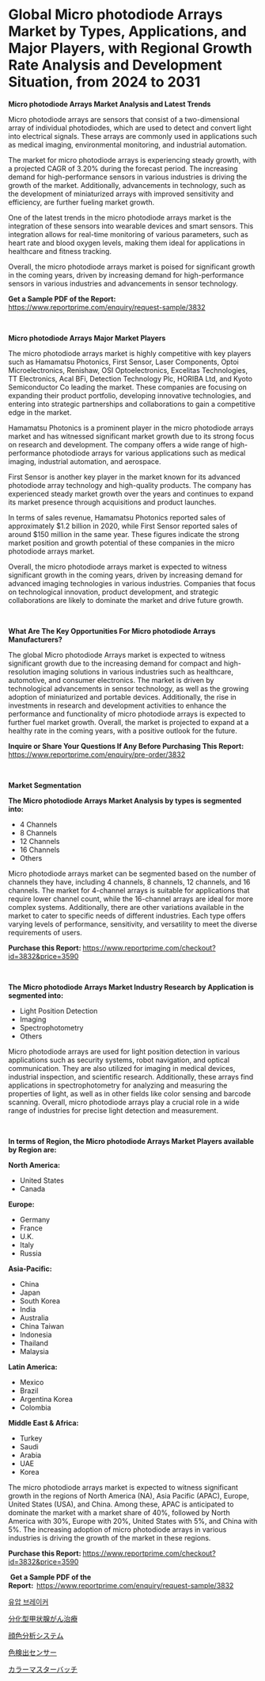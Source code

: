 <p><h1>Global Micro photodiode Arrays Market by Types, Applications, and Major Players, with Regional Growth Rate Analysis and Development Situation, from 2024 to 2031</h1></p><p><strong>Micro photodiode Arrays Market Analysis and Latest Trends</strong></p>
<p><p>Micro photodiode arrays are sensors that consist of a two-dimensional array of individual photodiodes, which are used to detect and convert light into electrical signals. These arrays are commonly used in applications such as medical imaging, environmental monitoring, and industrial automation.</p><p>The market for micro photodiode arrays is experiencing steady growth, with a projected CAGR of 3.20% during the forecast period. The increasing demand for high-performance sensors in various industries is driving the growth of the market. Additionally, advancements in technology, such as the development of miniaturized arrays with improved sensitivity and efficiency, are further fueling market growth.</p><p>One of the latest trends in the micro photodiode arrays market is the integration of these sensors into wearable devices and smart sensors. This integration allows for real-time monitoring of various parameters, such as heart rate and blood oxygen levels, making them ideal for applications in healthcare and fitness tracking.</p><p>Overall, the micro photodiode arrays market is poised for significant growth in the coming years, driven by increasing demand for high-performance sensors in various industries and advancements in sensor technology.</p></p>
<p><strong>Get a Sample PDF of the Report:&nbsp;</strong> <a href="https://www.reportprime.com/enquiry/request-sample/3832">https://www.reportprime.com/enquiry/request-sample/3832</a></p>
<p>&nbsp;</p>
<p><strong>Micro photodiode Arrays Major Market Players</strong></p>
<p><p>The micro photodiode arrays market is highly competitive with key players such as Hamamatsu Photonics, First Sensor, Laser Components, Optoi Microelectronics, Renishaw, OSI Optoelectronics, Excelitas Technologies, TT Electronics, Acal BFi, Detection Technology Plc, HORIBA Ltd, and Kyoto Semiconductor Co leading the market. These companies are focusing on expanding their product portfolio, developing innovative technologies, and entering into strategic partnerships and collaborations to gain a competitive edge in the market.</p><p>Hamamatsu Photonics is a prominent player in the micro photodiode arrays market and has witnessed significant market growth due to its strong focus on research and development. The company offers a wide range of high-performance photodiode arrays for various applications such as medical imaging, industrial automation, and aerospace.</p><p>First Sensor is another key player in the market known for its advanced photodiode array technology and high-quality products. The company has experienced steady market growth over the years and continues to expand its market presence through acquisitions and product launches.</p><p>In terms of sales revenue, Hamamatsu Photonics reported sales of approximately $1.2 billion in 2020, while First Sensor reported sales of around $150 million in the same year. These figures indicate the strong market position and growth potential of these companies in the micro photodiode arrays market.</p><p>Overall, the micro photodiode arrays market is expected to witness significant growth in the coming years, driven by increasing demand for advanced imaging technologies in various industries. Companies that focus on technological innovation, product development, and strategic collaborations are likely to dominate the market and drive future growth.</p></p>
<p>&nbsp;</p>
<p><strong>What Are The Key Opportunities For Micro photodiode Arrays Manufacturers?</strong></p>
<p><p>The global Micro photodiode Arrays market is expected to witness significant growth due to the increasing demand for compact and high-resolution imaging solutions in various industries such as healthcare, automotive, and consumer electronics. The market is driven by technological advancements in sensor technology, as well as the growing adoption of miniaturized and portable devices. Additionally, the rise in investments in research and development activities to enhance the performance and functionality of micro photodiode arrays is expected to further fuel market growth. Overall, the market is projected to expand at a healthy rate in the coming years, with a positive outlook for the future.</p></p>
<p><strong>Inquire or Share Your Questions If Any Before Purchasing This Report:</strong> <a href="https://www.reportprime.com/enquiry/pre-order/3832">https://www.reportprime.com/enquiry/pre-order/3832</a></p>
<p>&nbsp;</p>
<p><strong>Market Segmentation</strong></p>
<p><strong>The Micro photodiode Arrays Market Analysis by types is segmented into:</strong></p>
<p><ul><li>4 Channels</li><li>8 Channels</li><li>12 Channels</li><li>16 Channels</li><li>Others</li></ul></p>
<p><p>Micro photodiode arrays market can be segmented based on the number of channels they have, including 4 channels, 8 channels, 12 channels, and 16 channels. The market for 4-channel arrays is suitable for applications that require lower channel count, while the 16-channel arrays are ideal for more complex systems. Additionally, there are other variations available in the market to cater to specific needs of different industries. Each type offers varying levels of performance, sensitivity, and versatility to meet the diverse requirements of users.</p></p>
<p><strong>Purchase this Report:&nbsp;</strong><a href="https://www.reportprime.com/checkout?id=3832&price=3590">https://www.reportprime.com/checkout?id=3832&price=3590</a></p>
<p>&nbsp;</p>
<p><strong>The Micro photodiode Arrays Market Industry Research by Application is segmented into:</strong></p>
<p><ul><li>Light Position Detection</li><li>Imaging</li><li>Spectrophotometry</li><li>Others</li></ul></p>
<p><p>Micro photodiode arrays are used for light position detection in various applications such as security systems, robot navigation, and optical communication. They are also utilized for imaging in medical devices, industrial inspection, and scientific research. Additionally, these arrays find applications in spectrophotometry for analyzing and measuring the properties of light, as well as in other fields like color sensing and barcode scanning. Overall, micro photodiode arrays play a crucial role in a wide range of industries for precise light detection and measurement.</p></p>
<p>&nbsp;</p>
<p><strong>In terms of Region, the Micro photodiode Arrays Market Players available by Region are:</strong></p>
<p>
    <p> <strong> North America: </strong>
        <ul>
            <li>United States</li>
            <li>Canada</li>
        </ul>
        </p> 
    <p> <strong> Europe: </strong>
        <ul>
            <li>Germany</li>
            <li>France</li>
            <li>U.K.</li>
            <li>Italy</li>
            <li>Russia</li>
        </ul>
        </p> 
    <p> <strong> Asia-Pacific: </strong>
        <ul>
            <li>China</li>
            <li>Japan</li>
            <li>South Korea</li>
            <li>India</li>
            <li>Australia</li>
            <li>China Taiwan</li>
            <li>Indonesia</li>
            <li>Thailand</li>
            <li>Malaysia</li>
        </ul>
        </p> 
    <p> <strong> Latin America: </strong>
        <ul>
            <li>Mexico</li>
            <li>Brazil</li>
            <li>Argentina Korea</li>
            <li>Colombia</li>
        </ul>
        </p> 
    <p> <strong> Middle East & Africa: </strong>
        <ul>
            <li>Turkey</li>
            <li>Saudi</li>
            <li>Arabia</li>
            <li>UAE</li>
            <li>Korea</li>
        </ul>
    </p>
    </p>
<p><p>The micro photodiode arrays market is expected to witness significant growth in the regions of North America (NA), Asia Pacific (APAC), Europe, United States (USA), and China. Among these, APAC is anticipated to dominate the market with a market share of 40%, followed by North America with 30%, Europe with 20%, United States with 5%, and China with 5%. The increasing adoption of micro photodiode arrays in various industries is driving the growth of the market in these regions.</p></p>
<p><strong>Purchase this Report: </strong><a href="https://www.reportprime.com/checkout?id=3832&price=3590">https://www.reportprime.com/checkout?id=3832&price=3590</a></p>
<p>&nbsp;<strong>Get a Sample PDF of the Report:&nbsp;&nbsp;</strong><a href="https://www.reportprime.com/enquiry/request-sample/3832">https://www.reportprime.com/enquiry/request-sample/3832</a></p>
<p><strong></strong></p>
<p><p><a href="https://medium.com/@garyauer906782023/%EC%88%98%EC%95%95-%EB%B8%8C%EB%A0%88%EC%9D%B4%EC%BB%A4-%EC%8B%9C%EC%9E%A5-%EC%8B%9C%EC%9E%A5-%EC%A0%90%EC%9C%A0%EC%9C%A8-%EC%8B%9C%EC%9E%A5-%EB%8F%99%ED%96%A5-%EB%B0%8F-%EB%AF%B8%EB%9E%98-%EC%84%B1%EC%9E%A5-%ED%83%90%EC%83%89-669eff797667">유압 브레이커</a></p><p><a href="https://medium.com/@roachbrenda/%E7%95%B0%E3%81%AA%E3%82%8B%E7%94%B2%E7%8A%B6%E8%85%BA%E3%81%8C%E3%82%93%E6%B2%BB%E7%99%82%E5%B8%82%E5%A0%B4%E3%81%AE%E6%B4%9E%E5%AF%9F-%E5%B8%82%E5%A0%B4%E5%8B%95%E5%90%91-%E6%88%90%E9%95%B7-2024%E5%B9%B4%E3%81%8B%E3%82%892031%E5%B9%B4%E3%81%BE%E3%81%A7%E3%81%AE%E4%BA%88%E6%B8%AC-41384726a4f5">分化型甲状腺がん治療</a></p><p><a href="https://medium.com/@jimmieraun892023/%E8%A4%87%E5%90%88%E8%82%8C%E5%88%86%E6%9E%90%E3%82%B7%E3%82%B9%E3%83%86%E3%83%A0%E5%B8%82%E5%A0%B4-%E7%A8%AE%E9%A1%9E-%E3%82%A2%E3%83%97%E3%83%AA%E3%82%B1%E3%83%BC%E3%82%B7%E3%83%A7%E3%83%B3-%E5%9C%B0%E7%90%86%E5%88%A5%E3%81%AE%E5%8C%85%E6%8B%AC%E7%9A%84%E3%81%AA%E8%A9%95%E4%BE%A1-2048df4d9ab6">顔色分析システム</a></p><p><a href="https://github.com/laurenreichert/Market-Research-Report-List-1/blob/main/159200314716.md">色検出センサー</a></p><p><a href="https://github.com/RodHoppe07/Market-Research-Report-List-1/blob/main/498424614717.md">カラーマスターバッチ</a></p></p>